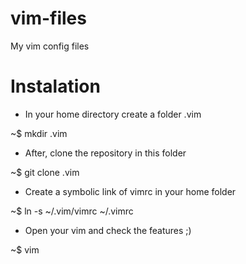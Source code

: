 vim-files
=========

My vim config files

Instalation
=========

- In your home directory create a folder .vim

~$ mkdir .vim

- After, clone the repository in this folder

~$ git clone <url> .vim

- Create a symbolic link of vimrc in your home folder 

~$ ln -s ~/.vim/vimrc ~/.vimrc

- Open your vim and check the features ;)

~$ vim 
